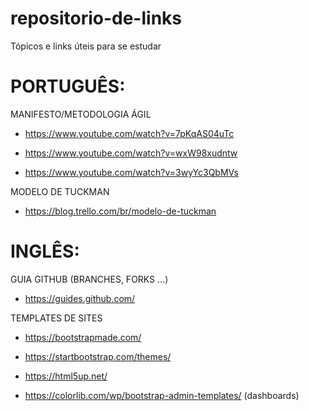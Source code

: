# repositorio-de-links
Tópicos e links úteis para se estudar


# PORTUGUÊS:

MANIFESTO/METODOLOGIA ÁGIL

- https://www.youtube.com/watch?v=7pKqAS04uTc

- https://www.youtube.com/watch?v=wxW98xudntw

- https://www.youtube.com/watch?v=3wyYc3QbMVs


MODELO DE TUCKMAN

- https://blog.trello.com/br/modelo-de-tuckman



# INGLÊS:

GUIA GITHUB (BRANCHES, FORKS ...)

- https://guides.github.com/

TEMPLATES DE SITES 

- https://bootstrapmade.com/

- https://startbootstrap.com/themes/

- https://html5up.net/

- https://colorlib.com/wp/bootstrap-admin-templates/ (dashboards)

